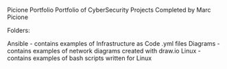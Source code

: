 Picione Portfolio
Portfolio of CyberSecurity Projects Completed by Marc Picione

Folders:

Ansible - contains examples of Infrastructure as Code .yml files
Diagrams - contains examples of network diagrams created with draw.io
Linux - contains examples of bash scripts written for Linux